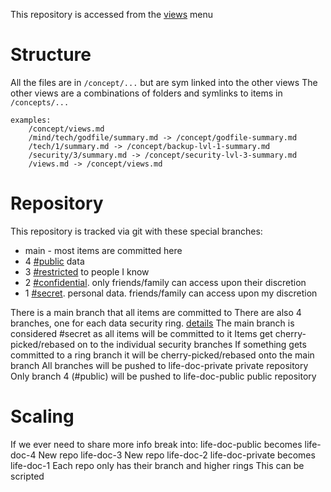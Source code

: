This repository is accessed from the [views](/views.md) menu


# Structure
All the files are in `/concept/...` but are sym linked into the other views 
The other views are a combinations of folders and symlinks to items in `/concepts/...`

```
examples:
    /concept/views.md
    /mind/tech/godfile/summary.md -> /concept/godfile-summary.md
    /tech/1/summary.md -> /concept/backup-lvl-1-summary.md
    /security/3/summary.md -> /concept/security-lvl-3-summary.md
    /views.md -> /concept/views.md
```

# Repository
This repository is tracked via git with these special branches:
- main - most items are committed here
- 4 [#public](/security/4/summary.md) data
- 3 [#restricted](/security/3/summary.md) to people I know
- 2 [#confidential](/security/2/summary.md). only friends/family can access upon their discretion
- 1 [#secret](/security/1/summary.md). personal data. friends/family can access upon my discretion

There is a main branch that all items are committed to
There are also 4 branches, one for each data security ring. [details](/security/summary.md)
The main branch is considered #secret as all items will be committed to it
Items get cherry-picked/rebased on to the individual security branches
If something gets committed to a ring branch it will be cherry-picked/rebased onto the main branch
All branches will be pushed to life-doc-private private repository
Only branch 4 (#public) will be pushed to life-doc-public public repository

# Scaling
If we ever need to share more info break into:
life-doc-public becomes life-doc-4
New repo life-doc-3
New repo life-doc-2
life-doc-private becomes life-doc-1
Each repo only has their branch and higher rings
This can be scripted 